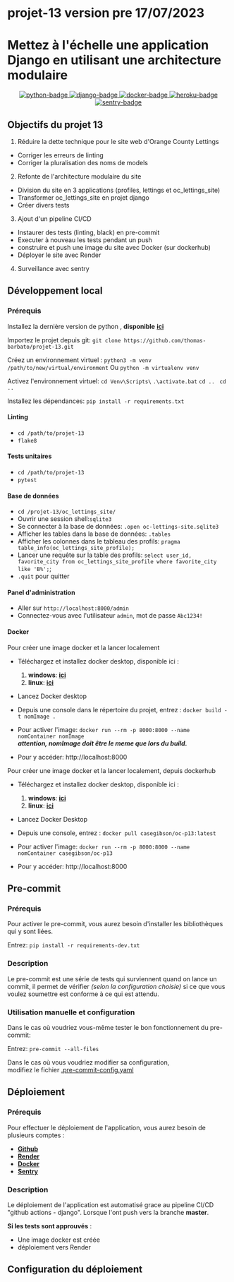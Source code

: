 # projet-13 version pre 17/07/2023
# Mettez à l'échelle une application Django en utilisant une architecture modulaire


<p align="center">
  <a href="https://www.python.org">
    <img src="https://img.shields.io/badge/Python-3.11-2CA5E0?style=flat&logo=python&logoColor=white" alt="python-badge">
  </a>
  <a href="https://www.djangoproject.com">
    <img src="https://img.shields.io/badge/Django-3.0-092E20?style=flat&logo=django&logoColor=white" alt="django-badge">
  </a>
  <a href="https://hub.docker.com/repository/docker/casegibson/oc-p13/">
    <img src="https://img.shields.io/badge/Docker-v24.0.2-2CA5E0?style=flat&logo=docker&logoColor=white" alt="docker-badge">
  </a>
  <a href="https://dashboard.render.com/web/srv-cio5g45ph6ei90e0h65g/">
    <img src="https://img.shields.io/badge/Render-oc--pr--13-ff0000?style=flat&logo=render&logoColor=white" alt="heroku-badge">
  </a>
  <a href="https://none-0cu.sentry.io/issues/">
<img src="https://img.shields.io/badge/Sentry-v1.28.1-2CA5E0?style=flat&logo=sentry&logoColor=white" alt="sentry-badge">  </a>
</p>

## Objectifs du projet 13

1. Réduire la dette technique pour le site web d'Orange County Lettings
- Corriger les erreurs de linting
- Corriger la pluralisation des noms de models

2. Refonte de l'architecture modulaire du site
- Division du site en 3 applications (profiles, lettings et oc_lettings_site)
- Transformer oc_lettings_site en projet django
- Créer divers tests

3. Ajout d'un pipeline CI/CD
- Instaurer des tests (linting, black) en pre-commit
- Executer à nouveau les tests pendant un push
- construire et push une image du site avec Docker (sur dockerhub)
- Déployer le site avec Render

4. Surveillance avec sentry


## Développement local

### Prérequis

Installez la dernière version de python , **disponible** [**ici**](https://www.python.org/downloads/)

Importez le projet depuis git: `git clone https://github.com/thomas-barbato/projet-13.git`

Créez un environnement virtuel :
`python3 -m venv /path/to/new/virtual/environment`
Ou `python -m virtualenv venv`

Activez l'environnement virtuel:
`cd Venv\Scripts\`
`.\activate.bat`
`cd .. `
`cd .. `

Installez les dépendances:
`pip install -r requirements.txt`

#### Linting

- `cd /path/to/projet-13`
- `flake8`

#### Tests unitaires

- `cd /path/to/projet-13`
- `pytest`

#### Base de données

- `cd /projet-13/oc_lettings_site/`
- Ouvrir une session shell:`sqlite3`
- Se connecter à la base de données: `.open oc-lettings-site.sqlite3`
- Afficher les tables dans la base de données: `.tables`
- Afficher les colonnes dans le tableau des profils: `pragma table_info(oc_lettings_site_profile);`
- Lancer une requête sur la table des profils: `select user_id, favorite_city from
  oc_lettings_site_profile where favorite_city like 'B%';`;
- `.quit` pour quitter

#### Panel d'administration

- Aller sur `http://localhost:8000/admin`
- Connectez-vous avec l'utilisateur `admin`, mot de passe `Abc1234!`

#### Docker

Pour créer une image docker et la lancer localement

- Téléchargez et installez docker desktop, disponible ici :
  1. **windows**: [**ici**](https://desktop.docker.com/win/main/amd64/Docker%20Desktop%20Installer.exe?utm_source=docker&utm_medium=webreferral&utm_campaign=dd-smartbutton&utm_location=module)
  2. **linux**: [**ici**](https://docs.docker.com/desktop/linux/install/)


- Lancez Docker desktop
- Depuis une console dans le répertoire du projet, entrez : `docker build -t nomImage .`
- Pour activer l'image: `docker run --rm -p 8000:8000 --name nomContainer nomImage`\
***attention, nomImage doit être le meme que lors du build.***
- Pour y accéder: http://localhost:8000

Pour créer une image docker et la lancer localement, depuis dockerhub

- Téléchargez et installez docker desktop, disponible ici :
  1. **windows**: [**ici**](https://desktop.docker.com/win/main/amd64/Docker%20Desktop%20Installer.exe?utm_source=docker&utm_medium=webreferral&utm_campaign=dd-smartbutton&utm_location=module)
  2. **linux**: [**ici**](https://docs.docker.com/desktop/linux/install/)

- Lancez Docker Desktop
- Depuis une console, entrez : `docker pull casegibson/oc-p13:latest`
- Pour activer l'image: `docker run --rm -p 8000:8000 --name nomContainer casegibson/oc-p13`
- Pour y accéder: http://localhost:8000

## Pre-commit

### Prérequis

Pour activer le pre-commit, vous aurez besoin d'installer les bibliothèques qui y sont liées.

Entrez: `pip install -r requirements-dev.txt`

### Description

Le pre-commit est une série de tests qui surviennent quand on lance un commit, il permet de vérifier
*(selon la configuration choisie)* si ce que vous voulez soumettre est conforme à ce qui est attendu.

### Utilisation manuelle et configuration

Dans le cas où voudriez vous-même tester le bon fonctionnement du pre-commit:

Entrez: `pre-commit --all-files`

Dans le cas où vous voudriez modifier sa configuration,\
modifiez le fichier [.pre-commit-config.yaml](https://github.com/thomas-barbato/projet-13/blob/master/.pre-commit-config.yaml)

## Déploiement

### Prérequis

Pour effectuer le déploiement de l'application, vous aurez besoin de plusieurs comptes :

- [**Github**](https://github.com)
- [**Render**](https://render.com/)
- [**Docker**](https://hub.docker.com/)
- [**Sentry**](https://sentry.io/)

### Description

Le déploiement de l'application est automatisé grace au pipeline CI/CD "github actions - django".
Lorsque l'ont push vers la branche **master**.

**Si les tests sont approuvés** :
- Une image docker est créée
- déploiement vers Render

## Configuration du déploiement
